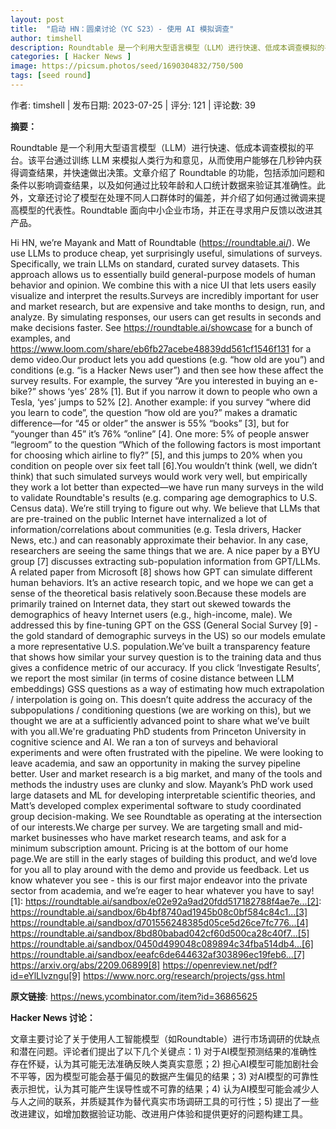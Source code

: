 ```yaml
---
layout: post
title:  "启动 HN：圆桌讨论（YC S23）- 使用 AI 模拟调查"
author: timshell
description: Roundtable 是一个利用大型语言模型（LLM）进行快速、低成本调查模拟的平台。该平台通过训练 LLM 来模拟人类行为和意见，从而使用户能够在几秒钟内获得调查结果，并快速做出决策。文章介绍了 Roundtable 的功能，包括添加问题和条件以影响调查结果，以及如何通过比较年龄和人口统计数据来验证其准确性。此外，文章还讨论了模型在处理不同人口群体时的偏差，并介绍了如何通过微调来提高模型的代表性。Roundtable 面向中小企业市场，并正在寻求用户反馈以改进其产品。
categories: [ Hacker News ]
image: https://picsum.photos/seed/1690304832/750/500
tags: [seed round]
---
```


作者: timshell | 发布日期: 2023-07-25 | 评分: 121 | 评论数: 39

**摘要：**

Roundtable 是一个利用大型语言模型（LLM）进行快速、低成本调查模拟的平台。该平台通过训练 LLM 来模拟人类行为和意见，从而使用户能够在几秒钟内获得调查结果，并快速做出决策。文章介绍了 Roundtable 的功能，包括添加问题和条件以影响调查结果，以及如何通过比较年龄和人口统计数据来验证其准确性。此外，文章还讨论了模型在处理不同人口群体时的偏差，并介绍了如何通过微调来提高模型的代表性。Roundtable 面向中小企业市场，并正在寻求用户反馈以改进其产品。

Hi HN, we’re Mayank and Matt of Roundtable (https://roundtable.ai/). We use LLMs to produce cheap, yet surprisingly useful, simulations of surveys. Specifically, we train LLMs on standard, curated survey datasets. This approach allows us to essentially build general-purpose models of human behavior and opinion. We combine this with a nice UI that lets users easily visualize and interpret the results.Surveys are incredibly important for user and market research, but are expensive and take months to design, run, and analyze. By simulating responses, our users can get results in seconds and make decisions faster. See https://roundtable.ai/showcase for a bunch of examples, and https://www.loom.com/share/eb6fb27acebe48839dd561cf1546f131 for a demo video.Our product lets you add questions (e.g. “how old are you”) and conditions (e.g. “is a Hacker News user”) and then see how these affect the survey results. For example, the survey “Are you interested in buying an e-bike?” shows ‘yes’ 28% [1]. But if you narrow it down to people who own a Tesla, ‘yes’ jumps to 52% [2]. Another example: if you survey “where did you learn to code”, the question “how old are you?” makes a dramatic difference—for “45 or older” the answer is 55% “books” [3], but for “younger than 45” it’s 76% “online” [4]. One more: 5% of people answer “legroom” to the question “Which of the following factors is most important for choosing which airline to fly?” [5], and this jumps to 20% when you condition on people over six feet tall [6].You wouldn’t think (well, we didn’t think) that such simulated surveys would work very well, but empirically they work a lot better than expected—we have run many surveys in the wild to validate Roundtable's results (e.g. comparing age demographics to U.S. Census data). We’re still trying to figure out why. We believe that LLMs that are pre-trained on the public Internet have internalized a lot of information/correlations about communities (e.g. Tesla drivers, Hacker News, etc.) and can reasonably approximate their behavior. In any case, researchers are seeing the same things that we are. A nice paper by a BYU group [7] discusses extracting sub-population information from GPT/LLMs. A related paper from Microsoft [8] shows how GPT can simulate different human behaviors. It’s an active research topic, and we hope we can get a sense of the theoretical basis relatively soon.Because these models are primarily trained on Internet data, they start out skewed towards the demographics of heavy Internet users (e.g., high-income, male). We addressed this by fine-tuning GPT on the GSS (General Social Survey [9] - the gold standard of demographic surveys in the US) so our models emulate a more representative U.S. population.We’ve built a transparency feature that shows how similar your survey question is to the training data and thus gives a confidence metric of our accuracy. If you click ‘Investigate Results’, we report the most similar (in terms of cosine distance between LLM embeddings) GSS questions as a way of estimating how much extrapolation / interpolation is going on. This doesn’t quite address the accuracy of the subpopulations / conditioning questions (we are working on this), but we thought we are at a sufficiently advanced point to share what we’ve built with you all.We're graduating PhD students from Princeton University in cognitive science and AI. We ran a ton of surveys and behavioral experiments and were often frustrated with the pipeline. We were looking to leave academia, and saw an opportunity in making the survey pipeline better. User and market research is a big market, and many of the tools and methods the industry uses are clunky and slow. Mayank’s PhD work used large datasets and ML for developing interpretable scientific theories, and Matt’s developed complex experimental software to study coordinated group decision-making. We see Roundtable as operating at the intersection of our interests.We charge per survey. We are targeting small and mid-market businesses who have market research teams, and ask for a minimum subscription amount. Pricing is at the bottom of our home page.We are still in the early stages of building this product, and we’d love for you all to play around with the demo and provide us feedback. Let us know whatever you see - this is our first major endeavor into the private sector from academia, and we’re eager to hear whatever you have to say![1]: https://roundtable.ai/sandbox/e02e92a9ad20fdd517182788f4ae7e...[2]: https://roundtable.ai/sandbox/6b4bf8740ad1945b08c0bf584c84c1...[3] https://roundtable.ai/sandbox/d701556248385d05ce5d26ce7fc776...[4] https://roundtable.ai/sandbox/8bd80babad042cf60d500ca28c40f7...[5] https://roundtable.ai/sandbox/0450d499048c089894c34fba514db4...[6] https://roundtable.ai/sandbox/eeafc6de644632af303896ec19feb6...[7] https://arxiv.org/abs/2209.06899[8] https://openreview.net/pdf?id=eYlLlvzngu[9] https://www.norc.org/research/projects/gss.html

**原文链接**: https://news.ycombinator.com/item?id=36865625

**Hacker News 讨论：**

文章主要讨论了关于使用人工智能模型（如Roundtable）进行市场调研的优缺点和潜在问题。评论者们提出了以下几个关键点：1) 对于AI模型预测结果的准确性存在怀疑，认为其可能无法准确反映人类真实意愿；2) 担心AI模型可能加剧社会不平等，因为模型可能会基于偏见的数据产生偏见的结果；3) 对AI模型的可靠性表示担忧，认为其可能产生误导性或不可靠的结果；4) 认为AI模型可能会减少人与人之间的联系，并质疑其作为替代真实市场调研工具的可行性；5) 提出了一些改进建议，如增加数据验证功能、改进用户体验和提供更好的问题构建工具。

